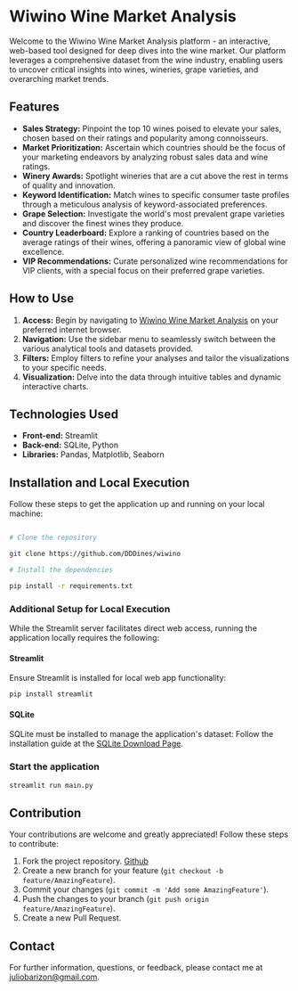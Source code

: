 # Wiwino Wine Market Analysis

Welcome to the Wiwino Wine Market Analysis platform - an interactive, web-based tool designed for deep dives into the wine market. Our platform leverages a comprehensive dataset from the wine industry, enabling users to uncover critical insights into wines, wineries, grape varieties, and overarching market trends.

## Features

- **Sales Strategy:** Pinpoint the top 10 wines poised to elevate your sales, chosen based on their ratings and popularity among connoisseurs.
- **Market Prioritization:** Ascertain which countries should be the focus of your marketing endeavors by analyzing robust sales data and wine ratings.
- **Winery Awards:** Spotlight wineries that are a cut above the rest in terms of quality and innovation.
- **Keyword Identification:** Match wines to specific consumer taste profiles through a meticulous analysis of keyword-associated preferences.
- **Grape Selection:** Investigate the world's most prevalent grape varieties and discover the finest wines they produce.
- **Country Leaderboard:** Explore a ranking of countries based on the average ratings of their wines, offering a panoramic view of global wine excellence.
- **VIP Recommendations:** Curate personalized wine recommendations for VIP clients, with a special focus on their preferred grape varieties.

## How to Use

1. **Access:** Begin by navigating to [Wiwino Wine Market Analysis](https://dddines-wiwino-main-er8bmn.streamlit.app/) on your preferred internet browser.
2. **Navigation:** Use the sidebar menu to seamlessly switch between the various analytical tools and datasets provided.
3. **Filters:** Employ filters to refine your analyses and tailor the visualizations to your specific needs.
4. **Visualization:** Delve into the data through intuitive tables and dynamic interactive charts.

## Technologies Used

- **Front-end:** Streamlit
- **Back-end:** SQLite, Python
- **Libraries:** Pandas, Matplotlib, Seaborn

## Installation and Local Execution

Follow these steps to get the application up and running on your local machine:

```bash

# Clone the repository

git clone https://github.com/DDDines/wiwino

# Install the dependencies

pip install -r requirements.txt
```

### Additional Setup for Local Execution

While the Streamlit server facilitates direct web access, running the application locally requires the following:

#### Streamlit

Ensure Streamlit is installed for local web app functionality:

```bash
pip install streamlit
```

#### SQLite

SQLite must be installed to manage the application's dataset:
Follow the installation guide at the [SQLite Download Page](https://www.sqlite.org/download.html).

### Start the application

```bash
streamlit run main.py
```

## Contribution

Your contributions are welcome and greatly appreciated! Follow these steps to contribute:

1. Fork the project repository. [Github](https://github.com/DDDines/wiwino)
2. Create a new branch for your feature (`git checkout -b feature/AmazingFeature`).
3. Commit your changes (`git commit -m 'Add some AmazingFeature'`).
4. Push the changes to your branch (`git push origin feature/AmazingFeature`).
5. Create a new Pull Request.

## Contact

For further information, questions, or feedback, please contact me at juliobarizon@gmail.com.
